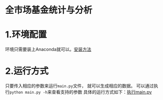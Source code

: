 # 全市场基金统计与分析

# 1.环境配置
环境只需要装上Anaconda就可以。[安装方法](./docs/install.md)


# 2.运行方式
只要传入相应的参数来运行`main.py`文件， 就可以生成相应的数据。
可以通过执行`python main.py -h`来查看支持的参数
具体的运行方式如下：[执行main.py](./docs/start.md)